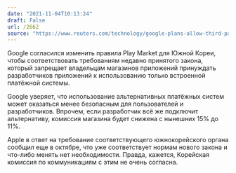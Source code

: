 ```yaml
---
date: "2021-11-04T10:13:24"
draft: False
url: /2662
source: "https://www.reuters.com/technology/google-plans-allow-third-party-payments-systems-skorea-2021-11-04/"
---
```


Google согласился изменить правила Play Market для Южной Кореи, чтобы соответствовать требованиям недавно принятого закона, который запрещает владельцам магазинов приложений принуждать разработчиков приложений к использованию только встроенной платёжной системы. 

Google уверяет, что использование альтернативных платёжных систем может оказаться менее безопасным для пользователей и разработчиков. Впрочем, если разработчик всё же подключит альтернативу, комиссия магазина будет снижена с нынешних 15% до 11%.

Apple в ответ на требование соответствующего южнокорейского органа сообщил еще в октябре, что уже соответствует нормам нового закона и что-либо менять нет необходимости. Правда, кажется, Корейская комиссия по коммуникациям с этим не очень согласна.
